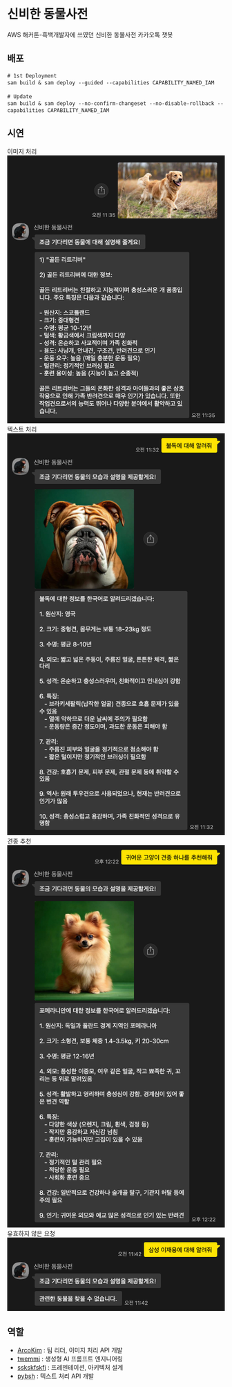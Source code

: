 # 신비한 동물사전
AWS 해커톤-흑백개발자에 쓰였던 신비한 동물사전 카카오톡 챗봇

## 배포
```
# 1st Deployment
sam build & sam deploy --guided --capabilities CAPABILITY_NAMED_IAM

# Update
sam build & sam deploy --no-confirm-changeset --no-disable-rollback --capabilities CAPABILITY_NAMED_IAM
```

## 시연
이미지 처리
![이미지 처리](./images/image_process.png)
텍스트 처리
![텍스트 처리](./images/text_process.png)
견종 추천
![견종 추천](./images/recommend.png)
유효하지 않은 요청
![유효하지 않은 요청](./images/invalid.png)

## 역할
- [ArcoKim](https://github.com/ArcoKim) : 팀 리더, 이미지 처리 API 개발
- [twemmi](https://github.com/twemmi) : 생성형 AI 프롬프트 엔지니어링
- [sskskfskfj](https://github.com/sskskfskfj) : 프레젠테이션, 아키텍처 설계
- [pybsh](https://github.com/pybsh) : 텍스트 처리 API 개발